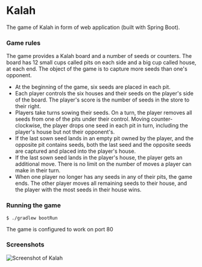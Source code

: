 # Kalah
The game of Kalah in form of web application (built with Spring Boot).

### Game rules

The game provides a Kalah board and a number of seeds or counters. The board has 12 small cups called pits on each side and a big cup called house, at each end. The object of the game is to capture more seeds than one's opponent.

- At the beginning of the game, six seeds are placed in each pit.
- Each player controls the six houses and their seeds on the player's side of the board. The player's score is the number of seeds in the store to their right.
- Players take turns sowing their seeds. On a turn, the player removes all seeds from one of the pits under their control. Moving counter-clockwise, the player drops one seed in each pit in turn, including the player's house but not their opponent's.
- If the last sown seed lands in an empty pit owned by the player, and the opposite pit contains seeds, both the last seed and the opposite seeds are captured and placed into the player's house.
- If the last sown seed lands in the player's house, the player gets an additional move. There is no limit on the number of moves a player can make in their turn.
- When one player no longer has any seeds in any of their pits, the game ends. The other player moves all remaining seeds to their house, and the player with the most seeds in their house wins.

### Running the game

```$ ./gradlew bootRun```

The game is configured to work on port 80

### Screenshots

![Screenshot of Kalah](/src/main/resources/static/screenshot.png?raw=true)
